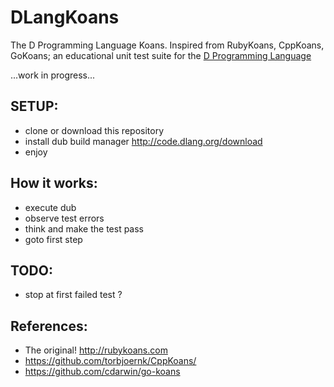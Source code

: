 DLangKoans
==========

The D Programming Language Koans. Inspired from RubyKoans, CppKoans, GoKoans; an educational unit test suite for the [D Programming Language](http://dlang.org)

...work in progress...

SETUP:
------
 - clone or download this repository
 - install dub build manager http://code.dlang.org/download
 - enjoy


How it works:
------------
 - execute dub
 - observe test errors
 - think and make the test pass
 - goto first step

TODO:
----
 - stop at first failed test ?
 

References:
-----------
 - The original! http://rubykoans.com
 - https://github.com/torbjoernk/CppKoans/
 - https://github.com/cdarwin/go-koans

